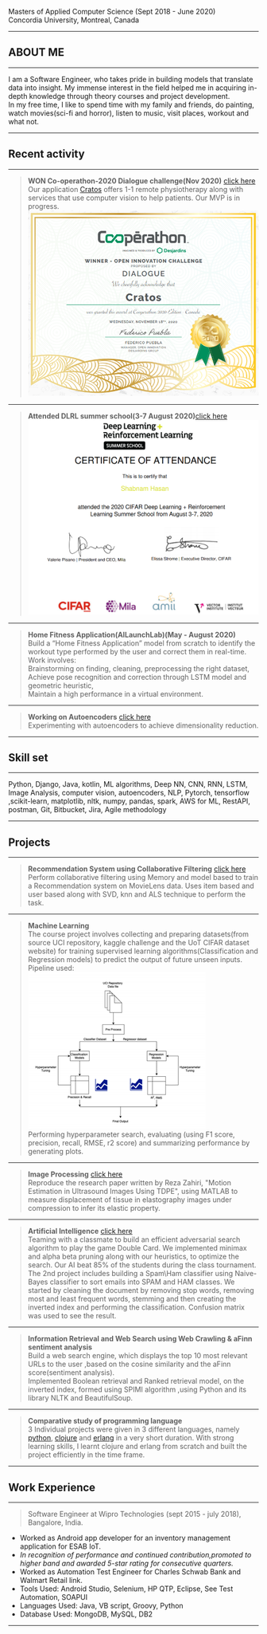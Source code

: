 Masters of Applied Computer Science (Sept 2018 - June 2020)<br/>
Concordia University, Montreal, Canada

---
## ABOUT ME

---
I am a Software Engineer, who takes pride in building models that translate data into insight. My immense interest in the field helped me in acquiring in-depth knowledge through theory courses and project development.<br/> 
In my free time, I like to spend time with my family and friends, do painting, watch movies(sci-fi and horror), listen to music, visit places, workout and what not.

---
## Recent activity

---
> **WON Co-operathon-2020 Dialogue challenge(Nov 2020)** [click here](https://cooperathon.ca/finalists-nominees-2020/?lang=en)<br/>
Our application [Cratos](https://www.cratoshealth.co/) offers 1-1 remote physiotherapy along with services that use computer vision to help patients. Our MVP is in progress.<br/>
![Test Image](https://github.com/shabnm/shabnm.github.io/blob/master/images/cratos_winner_certifcate.PNG?raw=true)<br/>

---
> **Attended DLRL summer school(3-7 August 2020)**[click here](https://dlrlsummerschool.ca/)<br/>
![Test Image](https://github.com/shabnm/shabnm.github.io/blob/master/images/DLRL_certificate.PNG?raw=true)<br/>

---
> **Home Fitness Application(AILaunchLab)(May - August 2020)**<br/>
Build a “Home Fitness Application” model from scratch to identify the workout type performed by the user and correct them in real-time.<br/>
Work involves:<br/>
Brainstorming on finding, cleaning, preprocessing the right dataset,<br/>
Achieve pose recognition and correction through LSTM model and geometric heuristic,<br/>
Maintain a high performance in a virtual environment.<br/>

---
> **Working on Autoencoders** [click here](https://github.com/shabnm/autoencoder)<br/>
Experimenting with autoencoders to achieve dimensionality reduction.<br/>

---
## Skill set

---
Python, Django, Java, kotlin, ML algorithms, Deep NN, CNN, RNN, LSTM, Image Analysis, computer vision, autoencoders, NLP, Pytorch, tensorflow ,scikit-learn, matplotlib, nltk, numpy, pandas, spark, AWS for ML, RestAPI, postman, Git, Bitbucket, Jira, Agile methodology<br/>

---
## Projects

---
> **Recommendation System using Collaborative Filtering** [click here](https://github.com/shabnm/Recommendation_system_practice?raw=true)<br/>
Perform collaborative filtering using Memory and model based to train a Recommendation system on MovieLens data. Uses item based and user based along with SVD, knn and ALS technique to perform the task.<br/>

---
> **Machine Learning**<br/>
The course project involves collecting and preparing datasets(from source UCI repository, kaggle challenge and the UoT CIFAR dataset website) for training supervised learning algorithms(Classification and Regression models) to predict the output of future unseen inputs.<br/>
Pipeline used: <br/>
![Test Image 1](https://github.com/shabnm/shabnm.github.io/blob/master/images/pipeline_ML.PNG?raw=true)<br/>
Performing hyperparameter search, evaluating (using F1 score, precision, recall, RMSE, r2 score) and summarizing performance by generating plots.<br/>

---
> **Image Processing** [click here](https://docs.google.com/presentation/d/1ztNmtf_HhKcqMISRH7HKKMaUdcEDHvofDtEh22I2IaU/edit?usp=sharing)<br/>
Reproduce the research paper written by Reza Zahiri, "Motion Estimation in Ultrasound Images Using TDPE", using MATLAB to measure displacement of tissue in elastography images under compression  to infer its elastic property.<br/>

---
> **Artificial Intelligence** [click here](https://github.com/shabnm/COMP6721_SPAM_HAM_classifier)<br/>
Teaming with a classmate to build an efficient adversarial search algorithm to play the game Double Card. We implemented minimax and alpha beta pruning along with our heuristics, to optimize the search. Our AI beat 85% of the students during the class tournament.<br/>
The 2nd project includes building a Spam\Ham classifier using  Naive-Bayes classifier to sort emails into SPAM and HAM classes. We started by cleaning the document by removing stop words, removing most and least frequent words, stemming and then creating the inverted index and performing the classification. Confusion matrix was used to see the result.<br/>

---
> **Information Retrieval and Web Search using Web Crawling & aFinn sentiment analysis**<br/>
Build a web search engine, which displays the top 10 most relevant URLs to the user ,based on the cosine similarity and the aFinn score(sentiment analysis).  
Implemented Boolean retrieval and Ranked retrieval model, on the inverted index, formed using SPIMI algorithm ,using Python and its library NLTK and BeautifulSoup.<br/>

---
> **Comparative study of programming language**<br/>
3 Individual projects were given in 3 different languages, namely [python](https://github.com/shabnm/Comparative_programming_P1_COMP6411), [clojure](https://github.com/shabnm/Comparative_programming_P2_COMP6411) and [erlang](https://github.com/shabnm/Comparative_programming_P3_COMP6411) in a very short duration. With strong learning skills, I learnt clojure and erlang from scratch and built the project efficiently in the time frame.<br/>

---
## Work Experience<br/>

---
> Software Engineer at Wipro Technologies (sept 2015 - july 2018), Bangalore, India.
- Worked as Android app developer for an inventory management application for ESAB IoT. 
- *In recognition of performance and continued contribution,promoted to higher band and awarded 5-star rating for consecutive quarters.*
- Worked as Automation Test Engineer for Charles Schwab Bank and Walmart Retail link.
- Tools Used: Android Studio, Selenium, HP QTP, Eclipse, See Test Automation, SOAPUI
- Languages Used: Java, VB script, Groovy, Python
- Database Used: MongoDB, MySQL, DB2

---
